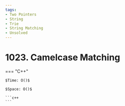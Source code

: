 ```yaml
---
tags:
- Two Pointers
- String
- Trie
- String Matching
- Unsolved
---
```



# 1023. Camelcase Matching

=== "C++"

    $Time: O()$

    $Space: O()$

    ```c++
    ```